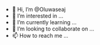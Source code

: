 - 👋 Hi, I’m @Oluwaseaj
- 👀 I’m interested in ...
- 🌱 I’m currently learning ...
- 💞️ I’m looking to collaborate on ...
- 📫 How to reach me ...

<!---
Oluwaseaj/Oluwaseaj is a ✨ special ✨ repository because its `README.md` (this file) appears on your GitHub profile.
You can click the Preview link to take a look at your changes.
--->
